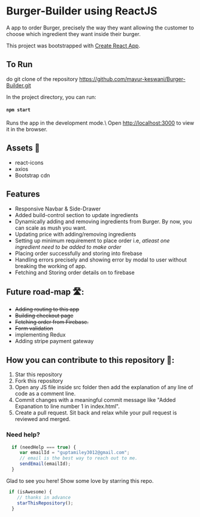 # Burger-Builder using ReactJS
A app to order Burger, precisely the way they want allowing the customer to choose which ingredient they want inside their burger.

This project was bootstrapped with [Create React App](https://github.com/facebook/create-react-app).

 

## To Run

do git clone of the repository https://github.com/mayur-keswani/Burger-Builder.git

 In the project directory, you can run: 
 #### `npm start`
 Runs the app in the development mode.\ 
 Open [http://localhost:3000](http://localhost:3000) to view it in the browser.

## Assets 🔨
 - react-icons
 - axios
 - Bootstrap cdn
 
## Features
 - Responsive Navbar & Side-Drawer
 - Added build-control section to update ingredients
 - Dynamically adding and removing ingredients from Burger. By now, you can scale as mush you want.
 - Updating price with adding/removing ingredients
 - Setting up minimum requirement to place order i.e,
   _atleast one ingredient need to be added to make order_
 - Placing order successfully and storing into firebase
 - Handling errors precisely and showing error by modal to user without breaking the working of app.
 - Fetching and Storing  order details on to firebase
 
## Future road-map 🛣️:
 - ~~Adding routing to this app~~
 - ~~Building checkout page~~
 - ~~Fetching order from Firebase.~~
 - ~~Form validation~~
 - implementing Redux
 - Adding stripe payment gateway
## How you can contribute to this repository 🤝:
 1) Star this repository
 2) Fork this repository
 3) Open any JS file inside src folder then add the explanation of any line of code as a comment line.
 4) Commit changes with a meaningful commit message like "Added Expanation to line number 1 in index.html".
 5) Create a pull request.
Sit back and relax while your pull request is reviewed and merged.


### Need help?
```Javascript
  if (needHelp === true) {
     var emailId = "guptamiley3012@gmail.com";
     // email is the best way to reach out to me.
     sendEmail(emailId);
  }
```
Glad to see you here! Show some love by starring this repo.


```Javascript
 if (isAwesome) {
    // thanks in advance 
    starThisRepository();
  }
```  
